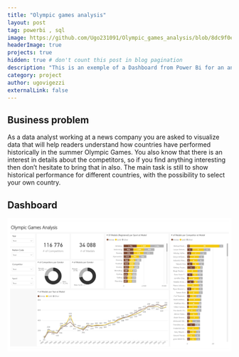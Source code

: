 ```yaml
---
title: "Olympic games analysis"
layout: post
tag: powerbi , sql
image: https://github.com/Ugo231091/Olympic_games_analysis/blob/8dc9f0e701d64a47216e675e11c8d01e1ee4b185/pictures/Olympic_rings_without_rims.svg.png
headerImage: true
projects: true
hidden: true # don't count this post in blog pagination
description: "This is an exemple of a Dashboard from Power Bi for an analysis of the Olympic Games through time."
category: project
author: ugovigezzi
externalLink: false
---
```


## Business problem

As a data analyst working at a news company you are asked to visualize data that will help readers understand how countries have performed historically in the summer Olympic Games.
You also know that there is an interest in details about the competitors, so if you find anything interesting then don’t hesitate to bring that in also. 
The main task is still to show historical performance for different countries, with the possibility to select your own country.

## Dashboard

<p align="center">
  <img src="https://github.com/Ugo231091/Olympic_games_analysis/blob/8dc9f0e701d64a47216e675e11c8d01e1ee4b185/pictures/Dashboard.png"/>
</p>
